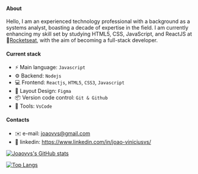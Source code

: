 #### About
Hello, I am an experienced technology professional with a background as a systems analyst, boasting a decade of expertise in the field. I am currently enhancing my skill set by studying HTML5, CSS, JavaScript, and ReactJS at 🚀[Rocketseat](https://rocketseat.com.br/), with the aim of becoming a full-stack developer.

 

#### Current stack
- ⚡ Main language: `Javascript`
- ⚙️ Backend: `Nodejs`
- 💻 Frontend: `Reactjs`, `HTML5`, `CSS3`, `Javascript`
- 🎨 Layout Design: `Figma`
- 📦️ Version code control: `Git & Github`
- 🔧 Tools: `VsCode`

#### Contacts
- ✉️ e-mail: joaovvs@gmail.com
- 👤 linkedin: https://www.linkedin.com/in/joao-viniciusvs/

[![Joaovvs's GitHub stats](https://github-readme-stats.vercel.app/api?username=joaovvs&theme=dark)](https://github.com/anuraghazra/github-readme-stats)

[![Top Langs](https://github-readme-stats.vercel.app/api/top-langs/?username=joaovvs&layout=pie&theme=dark)](https://github.com/anuraghazra/github-readme-stats)

